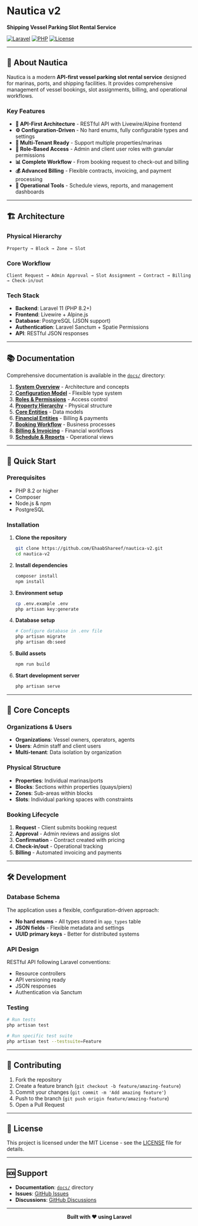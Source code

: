 # Nautica v2

**Shipping Vessel Parking Slot Rental Service**

[![Laravel](https://img.shields.io/badge/Laravel-11-FF2D20?style=for-the-badge&logo=laravel)](https://laravel.com)
[![PHP](https://img.shields.io/badge/PHP-8.2+-777BB4?style=for-the-badge&logo=php)](https://php.net)
[![License](https://img.shields.io/badge/License-MIT-green?style=for-the-badge)](LICENSE)

---

## 🚢 About Nautica

Nautica is a modern **API-first vessel parking slot rental service** designed for marinas, ports, and shipping facilities. It provides comprehensive management of vessel bookings, slot assignments, billing, and operational workflows.

### Key Features

- **🎯 API-First Architecture** - RESTful API with Livewire/Alpine frontend
- **⚙️ Configuration-Driven** - No hard enums, fully configurable types and settings
- **🏢 Multi-Tenant Ready** - Support multiple properties/marinas
- **👥 Role-Based Access** - Admin and client user roles with granular permissions
- **📊 Complete Workflow** - From booking request to check-out and billing
- **💰 Advanced Billing** - Flexible contracts, invoicing, and payment processing
- **📅 Operational Tools** - Schedule views, reports, and management dashboards

---

## 🏗️ Architecture

### Physical Hierarchy
```
Property → Block → Zone → Slot
```

### Core Workflow
```
Client Request → Admin Approval → Slot Assignment → Contract → Billing → Check-in/out
```

### Tech Stack
- **Backend**: Laravel 11 (PHP 8.2+)
- **Frontend**: Livewire + Alpine.js
- **Database**: PostgreSQL (JSON support)
- **Authentication**: Laravel Sanctum + Spatie Permissions
- **API**: RESTful JSON responses

---

## 📚 Documentation

Comprehensive documentation is available in the [`docs/`](docs/) directory:

1. **[System Overview](docs/01_system-overview.md)** - Architecture and concepts
2. **[Configuration Model](docs/02_configuration-model.md)** - Flexible type system
3. **[Roles & Permissions](docs/03_roles-and-permissions.md)** - Access control
4. **[Property Hierarchy](docs/04_property-hierarchy.md)** - Physical structure
5. **[Core Entities](docs/05_entities-core.md)** - Data models
6. **[Financial Entities](docs/06_entities-finance.md)** - Billing & payments
7. **[Booking Workflow](docs/07_workflow-bookings.md)** - Business processes
8. **[Billing & Invoicing](docs/08_billing-and-invoicing.md)** - Financial workflows
9. **[Schedule & Reports](docs/09_schedule-and-reports.md)** - Operational views

---

## 🚀 Quick Start

### Prerequisites
- PHP 8.2 or higher
- Composer
- Node.js & npm
- PostgreSQL

### Installation

1. **Clone the repository**
   ```bash
   git clone https://github.com/EhaabShareef/nautica-v2.git
   cd nautica-v2
   ```

2. **Install dependencies**
   ```bash
   composer install
   npm install
   ```

3. **Environment setup**
   ```bash
   cp .env.example .env
   php artisan key:generate
   ```

4. **Database setup**
   ```bash
   # Configure database in .env file
   php artisan migrate
   php artisan db:seed
   ```

5. **Build assets**
   ```bash
   npm run build
   ```

6. **Start development server**
   ```bash
   php artisan serve
   ```

---

## 🎯 Core Concepts

### Organizations & Users
- **Organizations**: Vessel owners, operators, agents
- **Users**: Admin staff and client users
- **Multi-tenant**: Data isolation by organization

### Physical Structure
- **Properties**: Individual marinas/ports
- **Blocks**: Sections within properties (quays/piers)
- **Zones**: Sub-areas within blocks
- **Slots**: Individual parking spaces with constraints

### Booking Lifecycle
1. **Request** - Client submits booking request
2. **Approval** - Admin reviews and assigns slot
3. **Confirmation** - Contract created with pricing
4. **Check-in/out** - Operational tracking
5. **Billing** - Automated invoicing and payments

---

## 🛠️ Development

### Database Schema
The application uses a flexible, configuration-driven approach:
- **No hard enums** - All types stored in `app_types` table
- **JSON fields** - Flexible metadata and settings
- **UUID primary keys** - Better for distributed systems

### API Design
RESTful API following Laravel conventions:
- Resource controllers
- API versioning ready
- JSON responses
- Authentication via Sanctum

### Testing
```bash
# Run tests
php artisan test

# Run specific test suite
php artisan test --testsuite=Feature
```

---

## 🤝 Contributing

1. Fork the repository
2. Create a feature branch (`git checkout -b feature/amazing-feature`)
3. Commit your changes (`git commit -m 'Add amazing feature'`)
4. Push to the branch (`git push origin feature/amazing-feature`)
5. Open a Pull Request

---

## 📄 License

This project is licensed under the MIT License - see the [LICENSE](LICENSE) file for details.

---

## 🆘 Support

- **Documentation**: [`docs/`](docs/) directory
- **Issues**: [GitHub Issues](https://github.com/EhaabShareef/nautica-v2/issues)
- **Discussions**: [GitHub Discussions](https://github.com/EhaabShareef/nautica-v2/discussions)

---

<p align="center">
  <strong>Built with ❤️ using Laravel</strong>
</p>